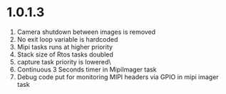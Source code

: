 # 1.0.1.3
1. Camera shutdown between images is removed
2. No exit loop variable is hardcoded
3. Mipi tasks runs at higher priority
4. Stack size of Rtos tasks doubled
5. capture task priority is lowered\
6. Continuous 3 Seconds timer in MipiImager task
7. Debug code put for monitoring MIPI headers via GPIO in mipi imager task 
